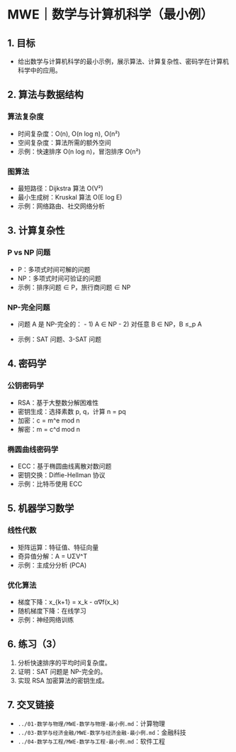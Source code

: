 # MWE｜数学与计算机科学（最小例）

## 1. 目标

- 给出数学与计算机科学的最小示例，展示算法、计算复杂性、密码学在计算机科学中的应用。

## 2. 算法与数据结构

### 算法复杂度

- 时间复杂度：O(n), O(n log n), O(n²)
- 空间复杂度：算法所需的额外空间
- 示例：快速排序 O(n log n)，冒泡排序 O(n²)

### 图算法

- 最短路径：Dijkstra 算法 O(V²)
- 最小生成树：Kruskal 算法 O(E log E)
- 示例：网络路由、社交网络分析

## 3. 计算复杂性

### P vs NP 问题

- P：多项式时间可解的问题
- NP：多项式时间可验证的问题
- 示例：排序问题 ∈ P，旅行商问题 ∈ NP

### NP-完全问题

- 问题 A 是 NP-完全的：
      - 1) A ∈ NP
      - 2) 对任意 B ∈ NP，B ≤_p A

- 示例：SAT 问题、3-SAT 问题

## 4. 密码学

### 公钥密码学

- RSA：基于大整数分解困难性
- 密钥生成：选择素数 p, q，计算 n = pq
- 加密：c = m^e mod n
- 解密：m = c^d mod n

### 椭圆曲线密码学

- ECC：基于椭圆曲线离散对数问题
- 密钥交换：Diffie-Hellman 协议
- 示例：比特币使用 ECC

## 5. 机器学习数学

### 线性代数

- 矩阵运算：特征值、特征向量
- 奇异值分解：A = UΣV^T
- 示例：主成分分析 (PCA)

### 优化算法

- 梯度下降：x_{k+1} = x_k - α∇f(x_k)
- 随机梯度下降：在线学习
- 示例：神经网络训练

## 6. 练习（3）

1) 分析快速排序的平均时间复杂度。
2) 证明：SAT 问题是 NP-完全的。
3) 实现 RSA 加密算法的密钥生成。

## 7. 交叉链接

- `../01-数学与物理/MWE-数学与物理-最小例.md`：计算物理
- `../03-数学与经济金融/MWE-数学与经济金融-最小例.md`：金融科技
- `../04-数学与工程/MWE-数学与工程-最小例.md`：软件工程

